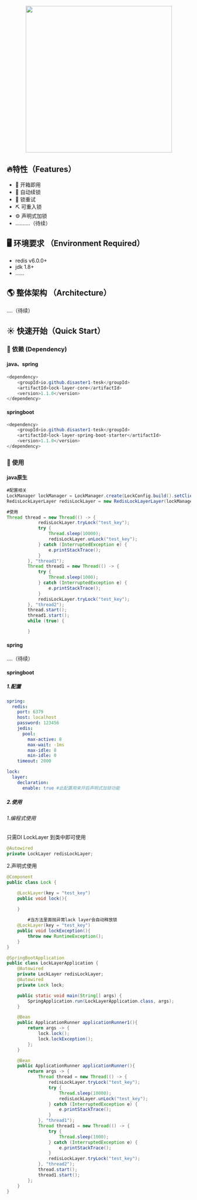 <p align="center">
    <img width="400" src="https://gitee.com/d__isaster/cornucopia/raw/master/img/lock%20layer.png">
</p>


## 🔥特性（Features）
- 🚀 开箱即用
- 🍄 自动续锁
- 🔆 锁重试
- ⛏️ 可重入锁
- ⚙️ 声明式加锁
- ..........（待续）
## 🖥 环境要求 （Environment Required）
- redis v6.0.0+
- jdk 1.8+
- ......

## 🌎 整体架构 （Architecture）

....（待续）

## ☀️ 快速开始（Quick Start）

### 💊 依赖 (Dependency)
#### java、spring
```java 
<dependency>
    <groupId>io.github.disaster1-tesk</groupId>
    <artifactId>lock-layer-core</artifactId>
    <version>1.1.0</version>
</dependency>
```
#### springboot
```java 
<dependency>
    <groupId>io.github.disaster1-tesk</groupId>
    <artifactId>lock-layer-spring-boot-starter</artifactId>
    <version>1.1.0</version>
</dependency>
```
### 🛁 使用
#### java原生

```java
#配置相关
LockManager lockManager = LockManager.create(LockConfig.build().setClient(new JedisClient(new JedisPool("127.0.0.1", 6379, null, "123456"))));
RedisLockLayerLayer redisLockLayer = new RedisLockLayerLayer(lockManager);
```
```java
#使用
Thread thread = new Thread(() -> {
            redisLockLayer.tryLock("test_key");
            try {
                Thread.sleep(10000);
                redisLockLayer.unLock("test_key");
            } catch (InterruptedException e) {
                e.printStackTrace();
            }
        }, "thread1");
        Thread thread1 = new Thread(() -> {
            try {
                Thread.sleep(1000);
            } catch (InterruptedException e) {
                e.printStackTrace();
            }
            redisLockLayer.tryLock("test_key");
        }, "thread2");
        thread.start();
        thread1.start();
        while (true) {

        }
```

#### spring
....（待续）
#### springboot

##### 1.配置

```yaml
spring:
  redis:
    port: 6379
    host: localhost
    password: 123456
    jedis:
      pool:
        max-active: 8
        max-wait: -1ms
        max-idle: 8
        min-idle: 0
    timeout: 2000

lock:
  layer:
    declaration:
      enable: true #此配置用来开启声明式加锁功能
```
##### 2.使用

###### 1.编程式使用

只需DI LockLayer 到类中即可使用

```java
@Autowired
private LockLayer redisLockLayer;
```

2.声明式使用

```java
@Component
public class Lock {

    @LockLayer(key = "test_key")
    public void lock(){

    }
  
		#当方法里面抛异常lack layer会自动释放锁
    @LockLayer(key = "test_key")
    public void lockException(){
        throw new RuntimeException();
    }
}

```

```java
@SpringBootApplication
public class LockLayerApplication {
    @Autowired
    private LockLayer redisLockLayer;
    @Autowired
    private Lock lock;

    public static void main(String[] args) {
        SpringApplication.run(LockLayerApplication.class, args);
    }

    @Bean
    public ApplicationRunner applicationRunner1(){
        return args -> {
            lock.lock();
            lock.lockException();
        };
    }

    @Bean
    public ApplicationRunner applicationRunner(){
        return args -> {
            Thread thread = new Thread(() -> {
                redisLockLayer.tryLock("test_key");
                try {
                    Thread.sleep(10000);
                    redisLockLayer.unLock("test_key");
                } catch (InterruptedException e) {
                    e.printStackTrace();
                }
            }, "thread1");
            Thread thread1 = new Thread(() -> {
                try {
                    Thread.sleep(1000);
                } catch (InterruptedException e) {
                    e.printStackTrace();
                }
                redisLockLayer.tryLock("test_key");
            }, "thread2");
            thread.start();
            thread1.start();
        };
    }
}
```


